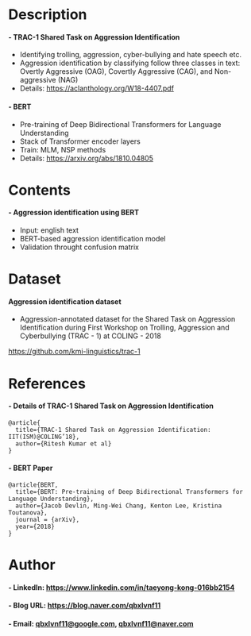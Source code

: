 Description
=============

#### - TRAC-1 Shared Task on Aggression Identification
- Identifying trolling, aggression, cyber-bullying and hate speech etc.
- Aggression identification by classifying follow three classes in text: Overtly Aggressive (OAG), Covertly Aggressive (CAG), and Non-aggressive (NAG)
- Details: https://aclanthology.org/W18-4407.pdf

#### - BERT
- Pre-training of Deep Bidirectional Transformers for Language Understanding
- Stack of Transformer encoder layers
- Train: MLM, NSP methods
- Details: https://arxiv.org/abs/1810.04805

Contents
=============

#### - Aggression identification using BERT
- Input: english text
- BERT-based aggression identification model
- Validation throught confusion matrix

Dataset
=============

#### Aggression identification dataset

- Aggression-annotated dataset for the Shared Task on Aggression Identification during First Workshop on Trolling, Aggression and Cyberbullying (TRAC - 1) at COLING - 2018

https://github.com/kmi-linguistics/trac-1

References
=============


#### - Details of TRAC-1 Shared Task on Aggression Identification
```
@article{
  title={TRAC-1 Shared Task on Aggression Identification: IIT(ISM)@COLING’18},
  author={Ritesh Kumar et al}
}
```

#### - BERT Paper
```
@article{BERT,
  title={BERT: Pre-training of Deep Bidirectional Transformers for Language Understanding},
  author={Jacob Devlin, Ming-Wei Chang, Kenton Lee, Kristina Toutanova},
  journal = {arXiv},
  year={2018}
}
```

Author
=============

#### - LinkedIn: https://www.linkedin.com/in/taeyong-kong-016bb2154

#### - Blog URL: https://blog.naver.com/qbxlvnf11

#### - Email: qbxlvnf11@google.com, qbxlvnf11@naver.com
